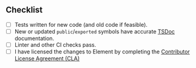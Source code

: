<!-- Thanks for submitting a PR! Please ensure the following requirements are met in order for us to review your PR -->

## Checklist

-   [ ] Tests written for new code (and old code if feasible).
-   [ ] New or updated `public`/`exported` symbols have accurate [TSDoc](https://tsdoc.org/) documentation.
-   [ ] Linter and other CI checks pass.
-   [ ] I have licensed the changes to Element by completing the [Contributor License Agreement (CLA)](https://cla-assistant.io/element-hq/matrix-react-sdk)
